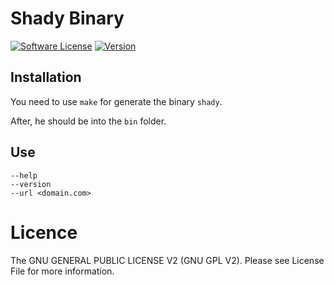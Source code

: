 # Shady Binary
[![Software License](https://img.shields.io/badge/license-GNU%20GPL%20V2-green.svg?style=flat-square)](LICENSE) [![Version](https://img.shields.io/badge/version-0.0.1-red.svg?style=flat-square)](https://github.com/solikate/ShadyBinary)

## Installation
You need to use `make` for generate the binary `shady`.

After, he should be into the `bin` folder.

## Use

    --help
    --version
    --url <domain.com>

# Licence
The GNU GENERAL PUBLIC LICENSE V2 (GNU GPL V2). Please see License File for more information.
